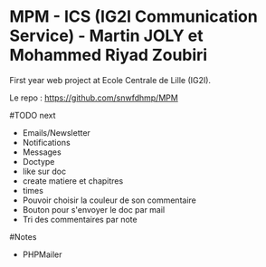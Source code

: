 # MPM - ICS (IG2I Communication Service) - Martin JOLY et Mohammed Riyad Zoubiri

First year web project at Ecole Centrale de Lille (IG2I).

Le repo : https://github.com/snwfdhmp/MPM

#TODO next

- Emails/Newsletter
- Notifications
- Messages
- Doctype
- like sur doc
- create matiere et chapitres
- times
- Pouvoir choisir la couleur de son commentaire
- Bouton pour s'envoyer le doc par mail
- Tri des commentaires par note

#Notes

- PHPMailer